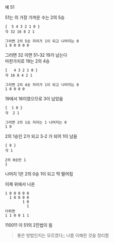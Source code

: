 예 51

51는 의 가장 가까운 수는 2의 5승
```
{  5 4 3 2 1 0 }
각 32 16 8 2 1 

그러면 2의 5승 자리가 1이 되고 나머지는 0
1 0 0 0 0 0
```
그러면 32 이면  51-32 19가 남는다  
마찬가지로 19는 2의 4승
```
{   4 3 2 1 0 }
각 16 8 4 2 1 

그러면 2의 4승 자리가 1이 되고 나머지는 0
1 0 0 0 0
```

19에서 16이였으므로 3이 남았음
```
{  1 0 }
각  2 1

그러면 2의 1승 자리는 1 나머지는 0 
1 0
```
2의 1승인 2가 되고 3-2 가 되어 1이 남음

```
{ 0 }
각 1

2의 0승만 1
1
```
나머지 1은 2의 0승  1이 되고 딱 떨어짐

이제 위에서 나온 
```
1 0 0 0 0 0
  1 0 0 0 0
        1 0
          1
더하면
1 1 0 0 1 1
```

110011 이 51의 2진법이 됨


> 좋은 방법인지는 모르겠다;; 나름 이해한 것을 정리함

